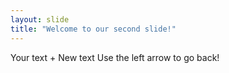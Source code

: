 ```yaml
---
layout: slide
title: "Welcome to our second slide!"
---
```

Your text + New text
Use the left arrow to go back!
